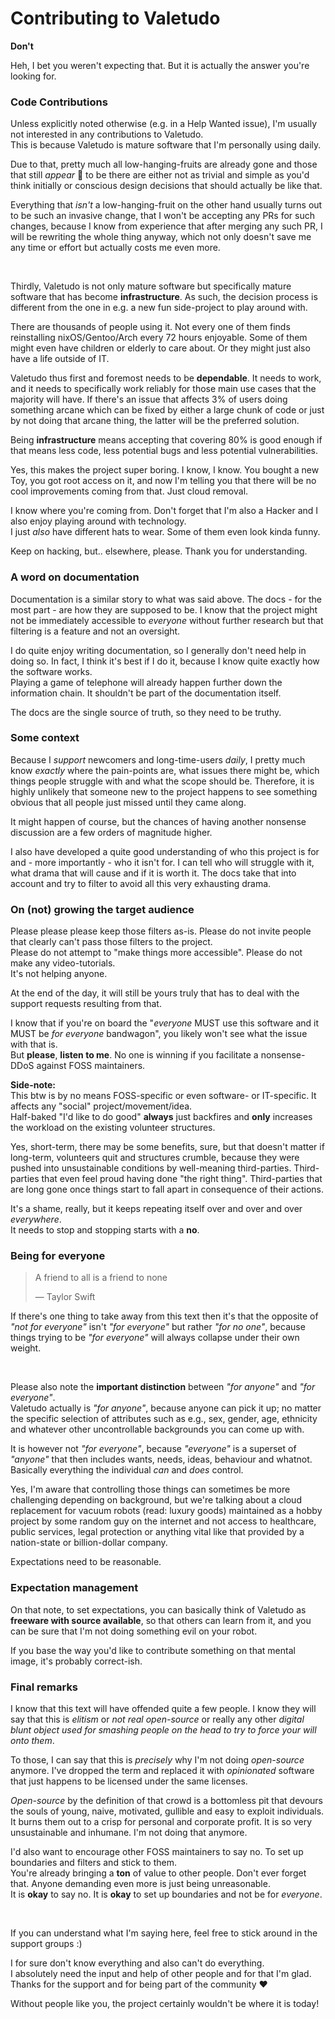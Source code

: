 # Contributing to Valetudo

**Don't**


Heh, I bet you weren't expecting that. But it is actually the answer you're looking for.

### Code Contributions

Unless explicitly noted otherwise (e.g. in a Help Wanted issue), I'm usually not interested in any contributions to Valetudo.<br/>
This is because Valetudo is mature software that I'm personally using daily.

Due to that, pretty much all low-hanging-fruits are already gone and those that still _appear_ 🍐 to be there are either
not as trivial and simple as you'd think initially or conscious design decisions that should actually be like that.

Everything that _isn't_ a low-hanging-fruit on the other hand usually turns out to be such an invasive change, that I won't be accepting
any PRs for such changes, because I know from experience that after merging any such PR, I will be rewriting the whole
thing anyway, which not only doesn't save me any time or effort but actually costs me even more.

<br/>

Thirdly, Valetudo is not only mature software but specifically mature software that has become **infrastructure**.
As such, the decision process is different from the one in e.g. a new fun side-project to play around with.

There are thousands of people using it. Not every one of them finds reinstalling nixOS/Gentoo/Arch every 72 hours enjoyable.
Some of them might even have children or elderly to care about. Or they might just also have a life outside of IT.

Valetudo thus first and foremost needs to be **dependable**. It needs to work, and it needs to specifically work reliably
for those main use cases that the majority will have. If there's an issue that affects 3% of users doing something arcane
which can be fixed by either a large chunk of code or just by not doing that arcane thing, the latter will be the preferred solution.

Being **infrastructure** means accepting that covering 80% is good enough if that means less code, less potential bugs and less potential vulnerabilities.

Yes, this makes the project super boring. I know, I know. You bought a new Toy, you got root access on it, and now I'm
telling you that there will be no cool improvements coming from that. Just cloud removal.

I know where you're coming from. Don't forget that I'm also a Hacker and I also enjoy playing around with technology.<br/>
I just _also_ have different hats to wear. Some of them even look kinda funny.

Keep on hacking, but.. elsewhere, please. Thank you for understanding.

### A word on documentation

Documentation is a similar story to what was said above. The docs - for the most part - are how they are supposed to be.
I know that the project might not be immediately accessible to _everyone_ without further research but that filtering is a feature and not an oversight.

I do quite enjoy writing documentation, so I generally don't need help in doing so. In fact, I think it's best if I do it,
because I know quite exactly how the software works.<br/>
Playing a game of telephone will already happen further down the information chain.
It shouldn't be part of the documentation itself.

The docs are the single source of truth, so they need to be truthy.

### Some context

Because I *support* newcomers and long-time-users *daily*, I pretty much know _exactly_ where the pain-points are,
what issues there might be, which things people struggle with and what the scope should be. Therefore, it is highly
unlikely that someone new to the project happens to see something obvious that all people just missed until they came along.

It might happen of course, but the chances of having another nonsense discussion are a few orders of magnitude higher.

I also have developed a quite good understanding of who this project is for and - more importantly - who it isn't for.
I can tell who will struggle with it, what drama that will cause and if it is worth it. The docs take that into account
and try to filter to avoid all this very exhausting drama.

### On (not) growing the target audience

Please please please keep those filters as-is. Please do not invite people that clearly can't pass those filters to the project.<br/>
Please do not attempt to "make things more accessible". Please do not make any video-tutorials.<br/>
It's not helping anyone.

At the end of the day, it will still be yours truly that has to deal with the support requests resulting from that.

I know that if you're on board the "_everyone_ MUST use this software and it MUST be _for everyone_ bandwagon",
you likely won't see what the issue with that is.<br/>
But **please**, **listen to me**. No one is winning if you facilitate a nonsense-DDoS against FOSS maintainers.

**Side-note:**<br/>
This btw is by no means FOSS-specific or even software- or IT-specific. It affects any "social" project/movement/idea.<br/>
Half-baked "I'd like to do good" **always** just backfires and **only** increases the workload on the existing volunteer structures.

Yes, short-term, there may be some benefits, sure, but that doesn't matter if long-term, volunteers quit and structures crumble, 
because they were pushed into unsustainable conditions by well-meaning third-parties.
Third-parties that even feel proud having done "the right thing". Third-parties that are long gone once things start to fall
apart in consequence of their actions.

It's a shame, really, but it keeps repeating itself over and over and over _everywhere_.<br/>
It needs to stop and stopping starts with a **no**.

### Being for everyone

> A friend to all is a friend to none
> 
> ― Taylor Swift


If there's one thing to take away from this text then it's that the opposite of _"not for everyone"_ isn't _"for everyone"_
but rather _"for no one"_, because things trying to be _"for everyone"_ will always collapse under their own weight.

<br/>

Please also note the **important distinction** between _"for anyone"_ and _"for everyone"_.<br/>
Valetudo actually is _"for anyone"_, because anyone can pick it up; no matter the specific selection of attributes such as
e.g., sex, gender, age, ethnicity and whatever other uncontrollable backgrounds you can come up with. 

It is however not _"for everyone"_, because _"everyone"_ is a superset of _"anyone"_ that then includes wants, needs,
ideas, behaviour and whatnot.<br/>
Basically everything the individual _can_ and _does_ control.

Yes, I'm aware that controlling those things can sometimes be more challenging depending on background, but we're talking
about a cloud replacement for vacuum robots (read: luxury goods) maintained as a hobby project by some random guy on the internet and not
access to healthcare, public services, legal protection or anything vital like that provided by a nation-state or billion-dollar company.

Expectations need to be reasonable.

### Expectation management

On that note, to set expectations, you can basically think of Valetudo as **freeware with source available**, so that
others can learn from it, and you can be sure that I'm not doing something evil on your robot.

If you base the way you'd like to contribute something on that mental image, it's probably correct-ish.

### Final remarks

I know that this text will have offended quite a few people. I know they will say that this is _elitism_ or _not real open-source_
or really any other _digital blunt object used for smashing people on the head to try to force your will onto them_.

To those, I can say that this is _precisely_ why I'm not doing _open-source_ anymore. I've dropped the term and replaced
it with _opinionated_ software that just happens to be licensed under the same licenses.

_Open-source_ by the definition of that crowd is a bottomless pit that devours the souls of young, naive, motivated,
gullible and easy to exploit individuals. It burns them out to a crisp for personal and corporate profit.
It is so very unsustainable and inhumane. I'm not doing that anymore.

I'd also want to encourage other FOSS maintainers to say no. To set up boundaries and filters and stick to them.<br/>
You're already bringing a **ton** of value to other people. Don't ever forget that.
Anyone demanding even more is just being unreasonable.<br/>
It is **okay** to say no. It is **okay** to set up boundaries and not be for _everyone_.


<br/>

If you can understand what I'm saying here, feel free to stick around in the support groups :)

I for sure don't know everything and also can't do everything.<br/>
I absolutely need the input and help of other people and for that I'm glad.<br/>
Thanks for the support and for being part of the community &#9829;

Without people like you, the project certainly wouldn't be where it is today!
